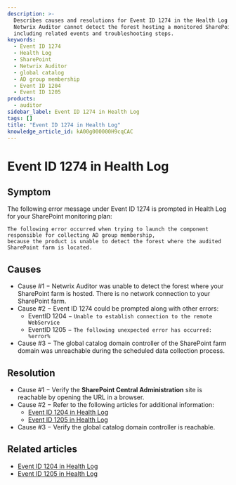 ```yaml
---
description: >-
  Describes causes and resolutions for Event ID 1274 in the Health Log when
  Netwrix Auditor cannot detect the forest hosting a monitored SharePoint farm,
  including related events and troubleshooting steps.
keywords:
  - Event ID 1274
  - Health Log
  - SharePoint
  - Netwrix Auditor
  - global catalog
  - AD group membership
  - Event ID 1204
  - Event ID 1205
products:
  - auditor
sidebar_label: Event ID 1274 in Health Log
tags: []
title: "Event ID 1274 in Health Log"
knowledge_article_id: kA00g000000H9cqCAC
---
```


# Event ID 1274 in Health Log

## Symptom

The following error message under Event ID 1274 is prompted in Health Log for your SharePoint monitoring plan:

```text
The following error occurred when trying to launch the component responsible for collecting AD group membership,
because the product is unable to detect the forest where the audited SharePoint farm is located.
```

## Causes

- Cause #1 − Netwrix Auditor was unable to detect the forest where your SharePoint farm is hosted. There is no network connection to your SharePoint farm.
- Cause #2 − Event ID 1274 could be prompted along with other errors:
  - EventID 1204 − `Unable to establish connection to the remote WebService`
  - EventID 1205 − `The following unexpected error has occurred: %error%`
- Cause #3 − The global catalog domain controller of the SharePoint farm domain was unreachable during the scheduled data collection process.

## Resolution

- Cause #1 − Verify the **SharePoint Central Administration** site is reachable by opening the URL in a browser.
- Cause #2 − Refer to the following articles for additional information:
  - [Event ID 1204 in Health Log](/docs/kb/auditor/event-id-1204-in-health-log.md)
  - [Event ID 1205 in Health Log](/docs/kb/auditor/event-id-1205-in-health-log.md)
- Cause #3 − Verify the global catalog domain controller is reachable.

## Related articles

- [Event ID 1204 in Health Log](/docs/kb/auditor/event-id-1204-in-health-log.md)
- [Event ID 1205 in Health Log](/docs/kb/auditor/event-id-1205-in-health-log.md)
